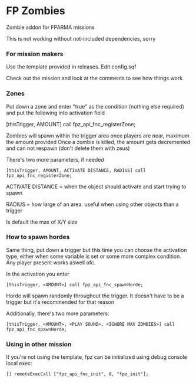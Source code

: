 # FP Zombies

Zombie addon for FPARMA missions

This is not working without not-included dependencies, sorry

### For mission makers
Use the template provided in releases. Edit config.sqf

Check out the mission and look at the comments to see how things work

### Zones

Put down a zone and enter "true" as the condition (nothing else required)
and put the following into activation field

[thisTrigger, AMOUNT] call fpz_api_fnc_registerZone;

Zombies will spawn within the trigger area once players are near, maximum the amount provided
Once a zombie is killed, the amount gets decremented and can not respawn (don't delete them with zeus)

There's two more parameters, if needed

`[thisTrigger, AMOUNT, ACTIVATE DISTANCE, RADIUS] call fpz_api_fnc_registerZone;`

ACTIVATE DISTANCE = when the object should activate and start trying to spawn

RADIUS = how large of an area. useful when using other objects than a trigger

Is default the max of X/Y size

### How to spawn hordes
Same thing, put down a trigger but this time you can choose the activation type, either when some variable is set or some more complex condition.
Any player present works aswell ofc.

In the activation you enter

`[thisTrigger, <AMOUNT>] call fpz_api_fnc_spawnHorde;`

Horde will spawn randomly throughout the trigger. It doesn't have to be a trigger but it's recommended for that reason

Additionally, there's two more parameters:

`[thisTrigger, <AMOUNT>, <PLAY SOUND>, <IGNORE MAX ZOMBIES>] call fpz_api_fnc_spawnHorde;`

### Using in other mission
If you're not using the template, fpz can be initialized using debug console local exec:

`[] remoteExecCall ["fpz_api_fnc_init", 0, "fpz_init"];`
